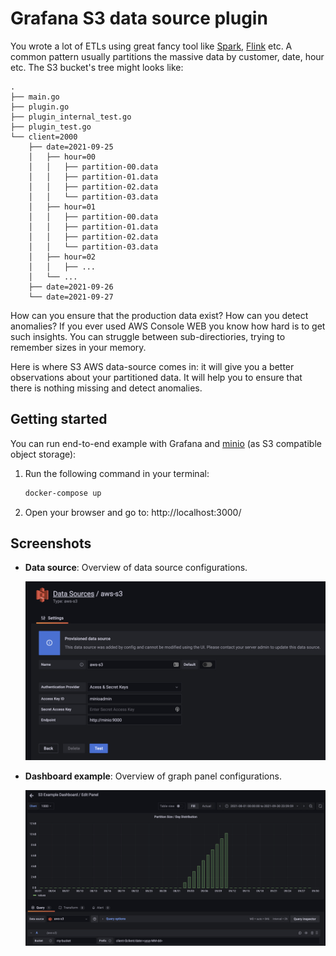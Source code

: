 # Grafana S3 data source plugin

You wrote a lot of ETLs using great fancy tool like [Spark](https://spark.apache.org/), [Flink](https://flink.apache.org/) etc. A common pattern usually partitions the massive data by customer, date, hour etc. The S3 bucket's tree might looks like:
```
.
├── main.go
├── plugin.go
├── plugin_internal_test.go
├── plugin_test.go
└── client=2000
    ├── date=2021-09-25
    │   ├── hour=00
    │   │   ├── partition-00.data
    │   │   ├── partition-01.data
    │   │   ├── partition-02.data
    │   │   └── partition-03.data
    │   ├── hour=01
    │   │   ├── partition-00.data
    │   │   ├── partition-01.data
    │   │   ├── partition-02.data
    │   │   └── partition-03.data
    │   ├── hour=02
    │   │   ├── ...
    │   └── ... 
    ├── date=2021-09-26
    └── date=2021-09-27
```

How can you ensure that the production data exist?
How can you detect anomalies?
If you ever used AWS Console WEB you know how hard is to get such insights. You can struggle between sub-directiories, trying to remember sizes in your memory.

Here is where S3 AWS data-source comes in: it will give you a better observations about your partitioned data.
It will help you to ensure that there is nothing missing and detect anomalies.  


## Getting started

You can run end-to-end example with Grafana and [minio](https://min.io/) (as S3 compatible object storage): 

1. Run the following command in your terminal:

   ```bash
   docker-compose up
   ```

2. Open your browser and go to: http://localhost:3000/


## Screenshots

- **Data source**: Overview of data source configurations.

  ![Data source](https://raw.githubusercontent.com/org-insights/aws-s-3/master/src/screenshots/datasource-configurations.png)

- **Dashboard example**: Overview of graph panel configurations.

  ![Data source](https://raw.githubusercontent.com/org-insights/aws-s-3/master/src/screenshots/dashboard-example-1.png)
